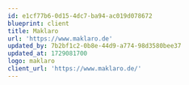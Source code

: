 ```yaml
---
id: e1cf77b6-0d15-4dc7-ba94-ac019d078672
blueprint: client
title: Maklaro
url: 'https://www.maklaro.de'
updated_by: 7b2bf1c2-0b8e-44d9-a774-98d3580bee37
updated_at: 1729081700
logo: maklaro
client_url: 'https://www.maklaro.de/'
---
```

